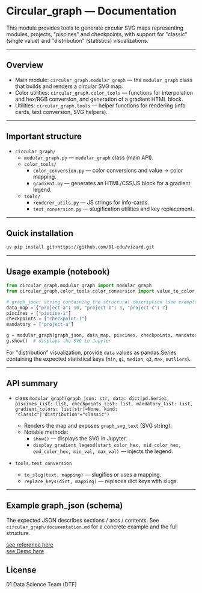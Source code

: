 # Circular_graph — Documentation

This module provides tools to generate circular SVG maps representing modules, projects, "piscines" and checkpoints, with support for "classic" (single value) and "distribution" (statistics) visualizations.

---
## Overview

- Main module: `circular_graph.modular_graph` — the `modular_graph` class that builds and renders a circular SVG map.
- Color utilities: `circular_graph.color_tools` — functions for interpolation and hex/RGB conversion, and generation of a gradient HTML block.
- Utilities: `circular_graph.tools` — helper functions for rendering (info cards, text conversion, SVG helpers).

---
## Important structure

- `circular_graph/`
  - `modular_graph.py` — `modular_graph` class (main API).
  - `color_tools/`
    - `color_conversion.py` — color conversions and value → color mapping.
    - `gradient.py` — generates an HTML/CSS/JS block for a gradient legend.
  - `tools/`
    - `renderer_utils.py` — JS strings for info-cards.
    - `text_conversion.py` — slugification utilities and key replacement.

---
## Quick installation

```bash
uv pip install git+https://github.com/01-edu/vizard.git
```

---
## Usage example (notebook)

```python
from circular_graph.modular_graph import modular_graph
from circular_graph.color_tools.color_conversion import value_to_color

# graph_json: string containing the structural description (see examples)
data_map = {"project-a": 10, "project-b": 3, "project-c": 7}
piscines = ["piscine-1"]
checkpoints = ["checkpoint-1"]
mandatory = ["project-a"]

g = modular_graph(graph_json, data_map, piscines, checkpoints, mandatory, kind="classic")
g.show()  # displays the SVG in Jupyter
```

For "distribution" visualization, provide `data` values as pandas.Series containing the expected statistical keys (`min`, `q1`, `median`, `q3`, `max`, `outliers`).

---
## API summary

- class `modular_graph(graph_json: str, data: dict|pd.Series, piscines_list: list, checkpoints_list: list, mandatory_list: list, gradient_colors: list[str]=None, kind: "classic"|"distribution"="classic")`
  - Renders the map and exposes `graph_svg_text` (SVG string).
  - Notable methods:
    - `show()` — displays the SVG in Jupyter.
    - `display_gradient_legend(start_color_hex, mid_color_hex, end_color_hex, min_val, max_val)` — injects the legend.

- `tools.text_conversion`
  - `to_slug(text, mapping)` — slugifies or uses a mapping.
  - `replace_keys(dict, mapping)` — replaces dict keys with slugs.

---
## Example graph_json (schema)

The expected JSON describes sections / arcs / contents. See `circular_graph/documentation.md` for a concrete example and the full structure.

[see reference here](modular_graph.md)
<br/>
[see Demo here](demo.md)
## License
01 Data Science Team (DTF)


